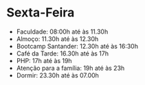 # Sexta-Feira

- Faculdade: 08:00h até às 11.30h
- Almoço: 11.30h até às 12.30h
- Bootcamp Santander: 12.30h até às 16:30h
- Café da Tarde: 16.30h até às 17h
- PHP: 17h até às 19h
- Atenção para a família: 19h até às 23h
- Dormir: 23.30h até às 07.00h